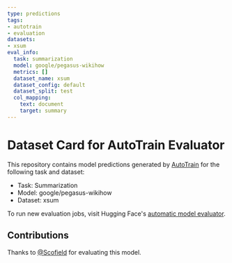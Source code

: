 ```yaml
---
type: predictions
tags:
- autotrain
- evaluation
datasets:
- xsum
eval_info:
  task: summarization
  model: google/pegasus-wikihow
  metrics: []
  dataset_name: xsum
  dataset_config: default
  dataset_split: test
  col_mapping:
    text: document
    target: summary
---
```

# Dataset Card for AutoTrain Evaluator

This repository contains model predictions generated by [AutoTrain](https://huggingface.co/autotrain) for the following task and dataset:

* Task: Summarization
* Model: google/pegasus-wikihow
* Dataset: xsum

To run new evaluation jobs, visit Hugging Face's [automatic model evaluator](https://huggingface.co/spaces/autoevaluate/model-evaluator).

## Contributions

Thanks to [@Scofield](https://huggingface.co/Scofield) for evaluating this model.